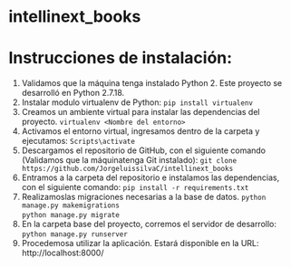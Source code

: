 # intellinext_books
# Instrucciones de instalación:
1. Validamos que la máquina tenga instalado Python 2. Este proyecto se desarrolló en Python 2.7.18.
2. Instalar modulo virtualenv de Python:
	`pip install virtualenv`
3. Creamos un ambiente virtual para instalar las dependencias del proyecto. 
  `virtualenv <Nombre del entorno>`
4. Activamos el entorno virtual, ingresamos dentro de la carpeta   <Nombre del entorno> y ejecutamos:
  `Scripts\activate`    
5. Descargamos el repositorio de GitHub, con el siguiente comando (Validamos que la máquinatenga Git instalado):
  `git clone https://github.com/JorgeluissilvaC/intellinext_books`
6. Entramos a la carpeta del repositorio e instalamos las dependencias, con el siguiente comando:
  `pip install -r requirements.txt`
7. Realizamoslas migraciones necesarias a la base de datos. 
  `python manage.py makemigrations`               
  `python manage.py migrate`
8. En la carpeta base del proyecto, corremos el servidor de desarrollo:
	  `python manage.py runserver`
9. Procedemosa utilizar la aplicación. Estará disponible en la URL:
  http://localhost:8000/
